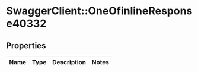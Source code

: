 # SwaggerClient::OneOfinlineResponse40332

## Properties
Name | Type | Description | Notes
------------ | ------------- | ------------- | -------------

